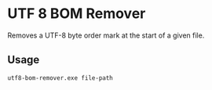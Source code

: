 # UTF 8 BOM Remover
Removes a UTF-8 byte order mark at the start of a given file.

## Usage
```
utf8-bom-remover.exe file-path
```
